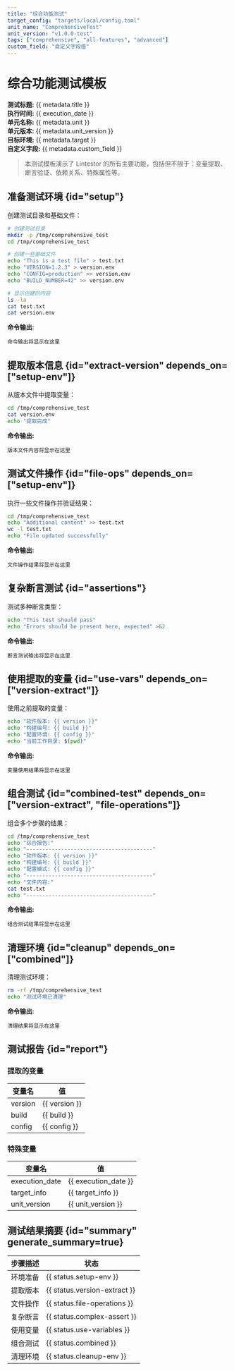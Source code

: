 ```yaml
---
title: "综合功能测试"
target_config: "targets/local/config.toml"
unit_name: "ComprehensiveTest"
unit_version: "v1.0.0-test"
tags: ["comprehensive", "all-features", "advanced"]
custom_field: "自定义字段值"
---
```


# 综合功能测试模板

**测试标题:** {{ metadata.title }}  
**执行时间:** {{ execution_date }}  
**单元名称:** {{ metadata.unit }}  
**单元版本:** {{ metadata.unit_version }}  
**目标环境:** {{ metadata.target }}  
**自定义字段:** {{ metadata.custom_field }}

> 本测试模板演示了 Lintestor 的所有主要功能，包括但不限于：变量提取、断言验证、依赖关系、特殊属性等。

## 准备测试环境 {id="setup"}

创建测试目录和基础文件：

```bash {id="setup-env" exec=true description="环境准备" assert.exit_code=0}
# 创建测试目录
mkdir -p /tmp/comprehensive_test
cd /tmp/comprehensive_test

# 创建一些基础文件
echo "This is a test file" > test.txt
echo "VERSION=1.2.3" > version.env
echo "CONFIG=production" >> version.env
echo "BUILD_NUMBER=42" >> version.env

# 显示创建的内容
ls -la
cat test.txt
cat version.env
```

**命令输出:**
```output {ref="setup-env"}
命令输出将显示在这里
```

## 提取版本信息 {id="extract-version" depends_on=["setup-env"]}

从版本文件中提取变量：

```bash {id="version-extract" exec=true description="提取版本" assert.exit_code=0 extract.version=/VERSION=([0-9.]+)/ extract.build=/BUILD_NUMBER=(\d+)/ extract.config=/CONFIG=(\w+)/}
cd /tmp/comprehensive_test
cat version.env
echo "提取完成"
```

**命令输出:**
```output {ref="version-extract"}
版本文件内容将显示在这里
```

## 测试文件操作 {id="file-ops" depends_on=["setup-env"]}

执行一些文件操作并验证结果：

```bash {id="file-operations" exec=true description="文件操作" assert.exit_code=0 assert.stdout_contains="successfully"}
cd /tmp/comprehensive_test
echo "Additional content" >> test.txt
wc -l test.txt
echo "File updated successfully"
```

**命令输出:**
```output {ref="file-operations"}
文件操作结果将显示在这里
```

## 复杂断言测试 {id="assertions"}

测试多种断言类型：

```bash {id="complex-assert" exec=true description="复杂断言" assert.exit_code=0 assert.stdout_contains="pass" assert.stderr_contains="Error" assert.stderr_not_contains="Error" assert.stderr_not_contains="pass"}
echo "This test should pass"
echo "Errors should be present here, expected" >&2
```

**命令输出:**
```output {ref="complex-assert"}
断言测试输出将显示在这里
```

## 使用提取的变量 {id="use-vars" depends_on=["version-extract"]}

使用之前提取的变量：

```bash {id="use-variables" exec=true description="使用变量" assert.exit_code=0}
echo "软件版本: {{ version }}"
echo "构建编号: {{ build }}"
echo "配置环境: {{ config }}"
echo "当前工作目录: $(pwd)"
```

**命令输出:**
```output {ref="use-variables"}
变量使用结果将显示在这里
```

## 组合测试 {id="combined-test" depends_on=["version-extract", "file-operations"]}

组合多个步骤的结果：

```bash {id="combined" exec=true description="组合测试" assert.exit_code=0}
cd /tmp/comprehensive_test
echo "综合报告:"
echo "----------------------------------------"
echo "软件版本: {{ version }}"
echo "构建编号: {{ build }}"
echo "配置模式: {{ config }}"
echo "----------------------------------------"
echo "文件内容:"
cat test.txt
echo "----------------------------------------"
```

**命令输出:**
```output {ref="combined"}
组合测试结果将显示在这里
```

## 清理环境 {id="cleanup" depends_on=["combined"]}

清理测试环境：

```bash {id="cleanup-env" exec=true description="清理环境" assert.exit_code=0}
rm -rf /tmp/comprehensive_test
echo "测试环境已清理"
```

**命令输出:**
```output {ref="cleanup-env"}
清理结果将显示在这里
```

## 测试报告 {id="report"}

### 提取的变量

| 变量名 | 值 |
|-------|-----|
| version | {{ version }} |
| build | {{ build }} |
| config | {{ config }} |

### 特殊变量

| 变量名 | 值 |
|-------|-----|
| execution_date | {{ execution_date }} |
| target_info | {{ target_info }} |
| unit_version | {{ unit_version }} |

## 测试结果摘要 {id="summary" generate_summary=true}

| 步骤描述 | 状态 |
|---------|------|
| 环境准备 | {{ status.setup-env }} |
| 提取版本 | {{ status.version-extract }} |
| 文件操作 | {{ status.file-operations }} |
| 复杂断言 | {{ status.complex-assert }} |
| 使用变量 | {{ status.use-variables }} |
| 组合测试 | {{ status.combined }} |
| 清理环境 | {{ status.cleanup-env }} |